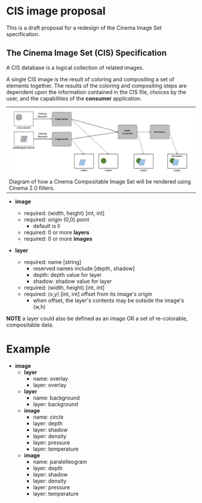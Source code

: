 # CIS image proposal

This is a draft proposal for a redesign of the Cinema Image Set specification.

## The Cinema Image Set (CIS) Specification

A CIS database is a logical collection of related images.

A single CIS image is the result of coloring and compositing a set of elements together. The results of the coloring and compositing steps are dependent upon the information contained in the CIS file, choices by the user, and the capabilities of the **consumer** application.

<table>
<tr>
<td><img src="composite.png"></img></td>
<tr>
<td>
Diagram of how a Cinema Compositable Image Set will be rendered using Cinema 2.0 filters.
</td>
</tr>
</table>

- **image** 
    - required: (width, height) [int, int]
    - required: origin (0,0) point 
        - default is ll 
    - required: 0 or more **layers**
    - required: 0 or more **images** 

- **layer**
    - required: name [string]
        - reserved names include [depth, shadow]
        - depth: depth value for layer
        - shadow: shadow value for layer
    - required: (width, height) [int, int]
    - required: (x,y) [int, int] offset from its image's origin
        - when offset, the layer's contents may be outside the image's (w,h)

**NOTE** a layer could also be defined as an image OR a set of re-colorable, compositable data.

# Example

- **image**
    - **layer**
        - name: overlay
        - layer: overlay
    - **layer**
        - name: background
        - layer: background
    - **image**
        - name: circle
        - layer: depth
        - layer: shadow
        - layer: density
        - layer: pressure
        - layer: temperature
    - **image**
        - name: paralelleogram
        - layer: depth
        - layer: shadow
        - layer: density
        - layer: pressure
        - layer: temperature
